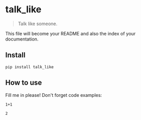 # talk_like
> Talk like someone.


This file will become your README and also the index of your documentation.

## Install

`pip install talk_like`

## How to use

Fill me in please! Don't forget code examples:

```
1+1
```




    2


